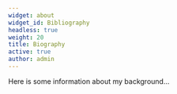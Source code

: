 ```yaml
---
widget: about
widget_id: Bibliography
headless: true
weight: 20
title: Biography
active: true
author: admin
---
```

Here is some information about my background...